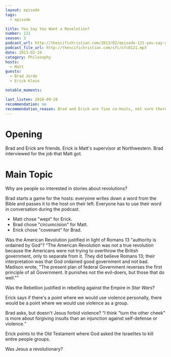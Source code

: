 ```yaml
---
layout: episode
tags:
  - episode

title: You Say You Want a Revolution?
number: 121
season: 3
podcast_url: http://thescifichristian.com/2013/02/episode-121-you-say-you-want-a-revolution/
podcast_file_url: http://thescifichristian.com/sfc/sfc0121.mp3
date: 2013-02-24
category: Philosophy
hosts:
  - Matt
guests:
  - Brad Jorde
  - Erick Klein

notable_moments:

last_listen: 2018-09-28
recommendation: no
recommendation_reason: Brad and Erick are fine co-hosts, not sure there's too much to the discussion.
---
```

# Opening
Brad and Erick are friends. Erick is Matt's supervisor at Northwestern. Brad interviewed for the job that Matt got.



# Main Topic
Why are people so interested in stories about revolutions?

Brad starts a game for the hosts: everyone writes down a word from the Bible and passes it to the host on their left. Everyone has to use their word in conversation during the podcast.

- Matt chose "wept" for Erick. 
- Brad chose "circumcision" for Matt. 
- Erick chose "covenant" for Brad. 

Was the American Revolution justified in light of Romans 13 "authority is ordained by God"? 
<q class="archivist">The American Revolution was not a true revolution because the Americans were not trying to overthrow the British government, only to separate from it. They did believe Romans 13; their interpretation was that God ordained good government and not bad. Madison wrote, "The present plan of federal Government reverses the first principle of all Government. It punishes not the evil-doers, but those that do well."</q>

Was the Rebellion justified in rebelling against the Empire in <i class="work-title">Star Wars</i>?

Erick says if there's a point where we would use violence personally, there would be a point where we would use violence as a group. 

Brad asks, but doesn't Jesus forbid violence? 
<q class="archivist">I think "turn the other cheek" is more about forgiving insults than an injunction against self-defense or violence.</q>

Erick points to the Old Testament where God asked the Israelites to kill entire people groups.

Was Jesus a revolutionary?